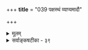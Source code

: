 +++
**title** = "039 पक्षस्थं व्याप्यमादौ"

+++
<details><summary>मूलम्</summary>

पक्षस्थं व्याप्यमादौ विदितमिह तु न व्यापकस्य प्रसक्तिर्व्याप्तिस्तेन स्मृता स्यान्न च तत उभयोर्निश्चयः पक्षयोगे ।  
तादृग्व्याप्यान्वितोऽसाविति मतिरपि न व्यापकं तत्र यच्छेत् तस्मात्तद्व्यापिपक्षान्वयनियतमतिर्नाक्षतस्संस्कृतेर्वा ॥ ३९ ॥
</details>

<details><summary>सर्वाङ्कषटीका - ३९</summary>


578 
[अनुमितेरतिरिक्तत्वम् ] 
263. 
पक्षस्थं व्याप्यमादौ विदितमिह तु न व्यापकस्य प्रसक्ति: 
व्याप्तिस्तेन स्मृता स्यात् न च तत उभयोर्निश्चयः पक्षयोगे । तादृग्व्याप्यान्वितोऽसाविति मतिरपि न व्यापकं तत्र यच्छेत् 
तस्मात् तद्व्यापिपक्षान्वयनियतमतिर्नाक्षतः संस्कृतेर्वा ॥39॥ 
अनुमितेरतिरिक्तत्वमनिवार्यमिति प्रदर्शयति – पक्षस्थमित्यादि । **आदौ** = प्रथमम् **व्याप्यम्** = साध्यनिरूपितव्याप्तिविशिष्टम् **लिङ्गम्** = हेतुः **पक्षस्थम्** = पक्षे वर्तमानम्, विधेयविशेषणमिदम्, **विदितम्**= गृहीतम् । ‘हेतुः पक्षवृत्तिः’, अथवा ' हेतुमान् पक्षः' इति ज्ञानं प्रथमं जायते । इदमेव 'पक्षधर्मताज्ञानम्' इत्युच्यते । इह **तु** = एतद्दशायां तु **व्यापकस्य** = हेतुव्यापकस्य, अथवा हेतुनिष्ठव्याप्तिनिरूपकस्य साध्यस्य प्रसक्तिः **न** = हेतुज्ञानवेलायामेव न निश्चयो भवेत् । **तेन** = एवं पक्षे हेतुज्ञानेन, **व्याप्तिः** = हेतुसाध्ययोस्संबन्धरूपा पूर्वं सपक्षे गृहीता स्मृता **स्यात्** = पूर्वगृहीतत्वादुद्बोधकविधया हेतुसाध्ययोस्संबन्धरूपा व्याप्तिः हेतुदर्शनेन स्मृता कदाचिद्भवेत् । दर्शनकाले सर्वत्राप्यनुमित्या भाव्यमिति निर्बन्धाभावस्सूच्यते ' स्यात् ' पदेन । स्मृतिर्हि तद्धेतोः संस्कारस्योद्बोधादेव भवेत् । अयं चादृष्टाधीनः । अतो हेतुदर्शनकाले सर्वत्रानुमितिर्भवेदेवेति न निर्बन्धः इत्यर्थः । **ततः**=तावन्मात्रेणापि **उभयोः** = हेतुसाध्ययोः **पक्षयोगे**= **पक्षसंबन्धविषये** = पक्षवृत्तित्वविषयकः, निश्चयः न **च** =नैव भवति । महानसादौ पूर्वगृहीतव्याप्तिस्मरणवेलायां पक्षज्ञानस्यासंभवात्, तत्क्षणेऽनुमितेर्न प्रसक्तिरित्यर्थः । व्याप्तिस्मरणानन्तरम्, **असौ** = पक्षः **तादृग्व्याप्यान्वितः** = साध्यनिरूपितव्याप्तिविशिष्टहेतुमान् इति **मतिरपि** = इति ज्ञानमपि **व्यापकम्** = साध्यम् **तत्र** = पक्षे न **यच्छेत्** =न नियमयेत्, विशिष्टहेतुमत्ताज्ञानमात्रं न खल्वनुमितिः, न वा युगपद्ज्ञानद्वयं भवेत् । **तस्मात्** = एतादृश्याः महत्याः प्रक्रियायाः सत्वात् **तद्व्यापिपक्षान्वयनियतमतिः** = हेतुव्यापकस्य साध्यस्य पक्षवृत्तित्वविषयिणी निश्चयात्मिकानुमितिरूपा मतिः अक्षतः इन्द्रियात् न, **संस्कृतेर्वा** = संस्कारजन्यव्याप्तिस्मरणमात्राद्वा **न**=न भर्वात । अनुमितिरतिरिक्तैव प्रमितिः ॥ 
= 
ननु पक्षधर्मताज्ञानं नाम पक्षविशेष्यकहेतुप्रकारकज्ञानम् । एतत्तु 'हेतुमान् पक्षः' इति ज्ञानमेव । न तु 'हेतुः पक्षवृत्तिः' इति ज्ञानम् । अत्र हेतोर्विशेष्यत्वात् कथमिदं पक्षधर्मताज्ञानमित्युक्तम् ? 
इयं भाषा देवभाषा, देवास्सर्वे स्वशक्तितः । भवन्ति मायिनो नूनमतस्स्युः सावधानतः ॥ परोक्षप्रिया देवाः तपसा स्यात्तदर्थधीः । अत्रैव वर्तते गर्तं जागरूकस्सदा भवेत् ॥ 'न ऋते श्रान्तस्य सख्याय देवाः' (ऋ.4-33-11) इति हि भगवती श्रुतिः ॥ 
9 
पूर्वश्लोके चक्षुस्संयुक्तव्यापकत्वरूपसंबन्धादेव 'चक्षुस्संयुक्तसमवायादिसन्निकर्षजन्यजातिगुणादि- बुद्धिवत् 'वह्निनिश्चयो भवतु' इत्याशंकायाः स्पष्टोत्तरदानार्थम्, अनुमितौ कियान् प्रबन्धो वर्तत इति प्रदर्शनमेवास्य श्लोकस्य विषयः । प्रथमं पर्वते धूमं पश्यति । अनन्तरं पूर्वं महानसादौ गृहीताम् 'यत्र 
264. 
J579 
[ अनुमितेः प्रमात्वम् ] 
नायोग्य स्याक्षबाधः; स्वविषयविहतिं न क्षमेतानुमानम् 
स्वस्यैवापेक्षितत्वादनुमितिमखिलां बाधते नागमोऽपि । 
1 
बुद्धिसर: 
धूमस्तत्राग्निः' इति व्याप्तिम् 'एकसंबन्धिज्ञानमपरसंबन्धिस्मारकम्' इति रीत्या स्मरति । एतत्कालेऽपि वह्नेः पर्वतस्य च न कोऽपि संबन्धो भातुमलम् । एवं व्याप्तिस्मरणानन्तरम्, प्रकृते 'वह्निव्याप्यो धूमः पर्वते वर्तते' इति परामर्शसमयेऽपि पर्वते वह्निनिश्चयो न भवति । अन्ते एतादृशस्य वह्निव्याप्यस्य धूमस्य पर्वते सत्त्वात् 'पर्वतो वह्निमान्' इति निश्चयो भवति । प्रथमं पक्षधर्मताज्ञानम्, अनन्तरं व्याप्तिस्मृतिः, अनन्तरं तादृशव्याप्तिविशिष्टधूमवैशिष्ट्यज्ञानात् पक्षे तादृशहेतोरुपसंहाररूपः परामर्शः । अन्ते च ' पर्वतो वह्निमान्' इति निश्चयः । केवलाद्भूमदर्शनाद्वा, पूर्वं कदाचित् व्याप्तिग्रहणमात्राद्वा अनुमितिर्न भवति । किन्तु मध्ये महान् प्रबन्धो वर्तते । एवं सति 'चक्षुस्संयुक्तव्यापकत्वसन्निकर्षात् अनुमितिः प्रत्यक्षमेव भवत्विति कथनमतिबालिशभावमावेदयतीति भावः । एवं प्रतिपादनेन परार्थानुमाने पञ्चावयवानामावश्यकता प्रति- पादिता । परार्थानुमानविचारस्त्वग्रे (57) भविष्यति ॥ 
नन्वस्त्विदं सर्वम्। परं तु एकसंबन्धिज्ञानमपरसंबन्धिस्मारकमिति न्यायेन खलु धूमदर्शनं वह्निज्ञानजनकम् । तर्हि वह्निज्ञानं स्मृतिरूपमेव कुतो न स्यात् । स्मृतिश्च न प्रमेत्यनुमितिः कथं प्रमा स्यादिति चेत्, न । व्याप्तिस्मरणवेलायां वह्निज्ञानं स्मृतिरूपमेव । न हि सैवानुमितिः । व्याप्तिर्हि 'यत्र धूमस्तत्र वह्निः' इति न व्यक्तिविषयिणी, किन्तु सामान्यविषयिणी 'यत्र धूमत्वावच्छिन्नं तत्र वह्नित्वावच्छिन्नम्' इत्येतादृशव्याप्ति- स्मरणानन्तरं पर्वतीयधूमे 'अयमपि धूमः वह्निव्याप्यः' इति व्याप्तेः प्रकृतविषये समन्वयज्ञानम्, ततः वह्निव्याप्यधूमवत्त्वात् 'पर्वतो वह्निमान्' इत्युपसंहाररूपं पर्वते वह्निविशेषज्ञानं कथं स्मृतिरूपं भवेत् ? न हि पूर्वं पर्वते वह्निः ज्ञातः । प्रत्यक्षरूपं तु न, इन्द्रियसन्निकर्षाभावात् । न शाब्दः, शब्दश्रवणाभावात् । नापि मानसम्, मनसः बाह्ये स्वातन्त्र्येणाप्रवृत्तेः । नापि स्मृतिः, पूर्वं पर्वते वह्निज्ञानाभावात् । पूर्वगृहीतवस्तुविषयकं हि ज्ञानं स्मृतिः । अतथात्वात्पर्वते वह्निज्ञानं विलक्षणम् । एतदेवानुमितिरुच्यते । अनन्तरं बाधादर्शनाच्च सा नाप्रमा । अतोऽनुमितिर्विलक्षणा प्रमा **अनु** = प्रत्यक्षमवलम्ब्य जाता **मितिः** = अनुमितिः ॥ ३९ ॥
</details>
